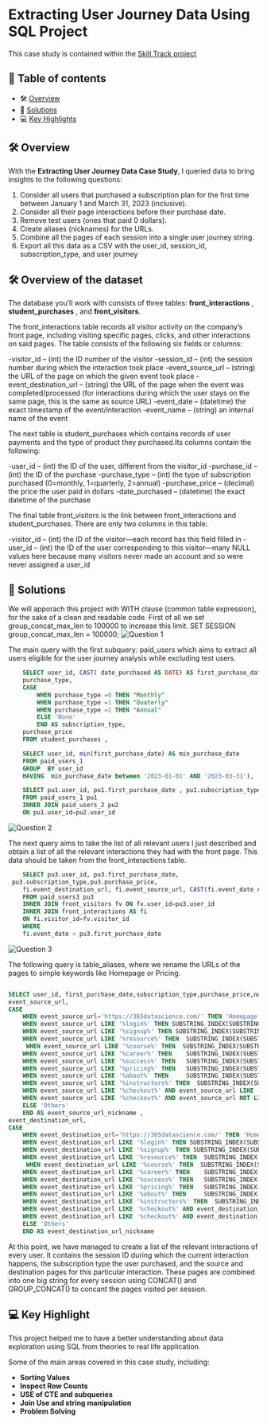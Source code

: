 # Extracting User Journey Data Using SQL Project
This case study is contained within the [Skill Track project](https://learn.365datascience.com/) 
## 📕 **Table of contents**
<!--ts-->
   * 🛠️ [Overview](#️-overview)
   * 🚀 [Solutions](#-solutions)
   * 💻 [Key Highlights](#-key-highlight)
     
## 🛠️ Overview
With the **Extracting User Journey Data Case Study**, I queried data to bring insights to the following questions:
1. Consider all users that purchased a subscription plan for the first time between January 1 and March 31, 2023 (inclusive).
2. Consider all their page interactions before their purchase date.
3. Remove test users (ones that paid 0 dollars).
4. Create aliases (nicknames) for the URLs.
5. Combine all the pages of each session into a single user journey string.
6. Export all this data as a CSV with the user_id, session_id, subscription_type, and user journey

## 🛠️ Overview of the dataset
The database you’ll work with consists of three tables: **front_interactions** , **student_purchases** , and **front_visitors**.

The front_interactions  table records all visitor activity on the company’s front page, including visiting specific pages, clicks, and other interactions on said pages. The table consists of the following six fields or columns:

 -visitor_id  – (int) the ID number of the visitor
 -session_id  – (int) the session number during which the interaction took place
 -event_source_url  – (string) the URL of the page on which the given event took place
 -event_destination_url   – (string) the URL of the page when the event was completed/processed (for interactions during which the user stays on the same page, this is the same as source URL)
 -event_date   – (datetime) the exact timestamp of the event/interaction
 -event_name   – (string) an internal name of the event 


The next table is student_purchases  which contains records of user payments and the type of product they purchased.Its columns contain the following:

-user_id   – (int) the ID of the user, different from the visitor_id
-purchase_id   – (int) the ID of the purchase
-purchase_type   – (int) the type of subscription purchased (0=monthly, 1=quarterly, 2=annual)
-purchase_price   – (decimal) the price the user paid in dollars
-date_purchased   – (datetime) the exact datetime of the purchase

The final table front_visitors  is the link between front_interactions and student_purchases. There are only two columns in this table:

-visitor_id   – (int) the ID of the visitor—each record has this field filled in
-user_id   – (int) the ID of the user corresponding to this visitor—many NULL values here because many visitors never made an account and so were never assigned a user_id 

## 🚀 Solutions
We will apporach this project with  WITH clause (common table expression), for the sake of a clean and readable code. 
First of all we set group_concat_max_len to 100000 to increase this limit. 
SET SESSION group_concat_max_len = 100000; 
![Question 1](https://img.shields.io/badge/Question-1-971901)  

The main query with the first subquery: paid_users which aims to extract all users eligible for the user journey analysis while excluding test users. 

```sql
	SELECT user_id, CAST( date_purchased AS DATE) AS first_purchase_date, 
	purchase_type,
	CASE
        WHEN purchase_type =0 THEN "Monthly"
        WHEN purchase_type =1 THEN "Quaterly"
        WHEN purchase_type =2 THEN "Annual"
        ELSE 'None'
    	END AS subscription_type,
	purchase_price
	FROM student_purchases ,

	SELECT user_id, min(first_purchase_date) AS min_purchase_date
	FROM paid_users_1
	GROUP  BY user_id
	HAVING  min_purchase_date between '2023-01-01' AND '2023-03-31'),

	SELECT pu1.user_id, pu1.first_purchase_date , pu1.subscription_type, 		pu1.purchase_price 
	FROM paid_users_1 pu1
	INNER JOIN paid_users_2 pu2
	ON pu1.user_id=pu2.user_id
```
![Question 2](https://img.shields.io/badge/Question-2-971901) 

The next query aims to take the list of all relevant users I just described and obtain a list of all the relevant interactions they had with the front page. This data should be taken from the front_interactions table.
```sql
	SELECT pu3.user_id, pu3.first_purchase_date, 		 
 pu3.subscription_type,pu3.purchase_price, 
	fi.event_destination_url, fi.event_source_url, CAST(fi.event_date AS date) as new_event_date, fi.session_id
	FROM paid_users3 pu3
    INNER JOIN front_visitors fv ON fv.user_id=pu3.user_id 
	INNER JOIN front_interactions AS fi
	ON fi.visitor_id=fv.visitor_id 
    WHERE
	fi.event_date < pu3.first_purchase_date

```
![Question 3](https://img.shields.io/badge/Question-3-971901) 

The following query is table_aliases, where we rename the URLs of the pages to simple keywords like Homepage or Pricing. 
```sql

SELECT user_id, first_purchase_date,subscription_type,purchase_price,new_event_date,session_id,
event_source_url,
CASE 
	WHEN event_source_url='https://365datascience.com/' THEN 'Homepage' 
	WHEN event_source_url LIKE '%login%' THEN SUBSTRING_INDEX(SUBSTRING_INDEX(event_source_url,'/',-2),'/',1)
	WHEN event_source_url LIKE '%signup%' THEN SUBSTRING_INDEX(SUBSTRING_INDEX(event_source_url,'/',-2),'/',1)
	WHEN event_source_url LIKE '%resource%' THEN  SUBSTRING_INDEX(SUBSTRING_INDEX(event_source_url,'/',-2),'/',1)
	 WHEN event_source_url LIKE '%course%' THEN  SUBSTRING_INDEX(SUBSTRING_INDEX(event_source_url,'/',-2),'/',1)
	WHEN event_source_url LIKE '%career%' THEN    SUBSTRING_INDEX(SUBSTRING_INDEX(event_source_url,'/',-2),'/',1)
	WHEN event_source_url LIKE '%success%' THEN   SUBSTRING_INDEX(SUBSTRING_INDEX(event_source_url,'/',-2),'/',1)
	WHEN event_source_url LIKE '%pricing%' THEN   SUBSTRING_INDEX(SUBSTRING_INDEX(event_source_url,'/',-2),'/',1)
	WHEN event_source_url LIKE '%about%' THEN     SUBSTRING_INDEX(SUBSTRING_INDEX(event_source_url,'/',-2),'/',1)
    WHEN event_source_url LIKE '%instructors%' THEN  SUBSTRING_INDEX(SUBSTRING_INDEX(event_source_url,'/',-2),'/',1)
    WHEN event_source_url LIKE '%checkout%' AND event_source_url LIKE '%coupon%'   THEN 'Coupon'
    WHEN event_source_url LIKE '%checkout%' AND event_source_url NOT LIKE '%coupon%'   THEN SUBSTRING_INDEX(SUBSTRING_INDEX(event_source_url,'/',-2),'/',1)
    ELSE 'Others' 
    END AS event_source_url_nickname ,
event_destination_url,
CASE 
	WHEN event_destination_url='https://365datascience.com/' THEN 'Homepage' 
	WHEN event_destination_url LIKE '%login%' THEN SUBSTRING_INDEX(SUBSTRING_INDEX(event_destination_url,'/',-2),'/',1)
	WHEN event_destination_url LIKE '%signup%' THEN SUBSTRING_INDEX(SUBSTRING_INDEX(event_destination_url,'/',-2),'/',1)
	WHEN event_destination_url LIKE '%resource%' THEN  SUBSTRING_INDEX(SUBSTRING_INDEX(event_destination_url,'/',-2),'/',1)
	 WHEN event_destination_url LIKE '%course%' THEN  SUBSTRING_INDEX(SUBSTRING_INDEX(event_destination_url,'/',-2),'/',1)
	WHEN event_destination_url LIKE '%career%' THEN    SUBSTRING_INDEX(SUBSTRING_INDEX(event_destination_url,'/',-2),'/',1)
	WHEN event_destination_url LIKE '%success%' THEN   SUBSTRING_INDEX(SUBSTRING_INDEX(event_destination_url,'/',-2),'/',1)
	WHEN event_destination_url LIKE '%pricing%' THEN   SUBSTRING_INDEX(SUBSTRING_INDEX(event_destination_url,'/',-2),'/',1)
	WHEN event_destination_url LIKE '%about%' THEN     SUBSTRING_INDEX(SUBSTRING_INDEX(event_destination_url,'/',-2),'/',1)
    WHEN event_destination_url LIKE '%instructors%' THEN  SUBSTRING_INDEX(SUBSTRING_INDEX(event_destination_url,'/',-2),'/',1)
    WHEN event_destination_url LIKE '%checkout%' AND event_destination_url LIKE '%coupon%'   THEN 'Coupon'
    WHEN event_destination_url LIKE '%checkout%' AND event_destination_url NOT LIKE '%coupon%'   THEN SUBSTRING_INDEX(SUBSTRING_INDEX(event_destination_url,'/',-2),'/',1)
    ELSE 'Others' 
    END AS event_destination_url_nickname
```

At this point, we have managed to create a list of the relevant interactions of every user. It contains the session ID during which the current interaction happens, the subscription type the user purchased, and the source and destination pages for this particular interaction. These pages are combined into one big string for every session using CONCAT() and GROUP_CONCAT() to concant the pages visited per session.

## 💻 Key Highlight 
This project helped me to have a better understanding about data exploration using SQL from theories to real life application.

Some of the main areas covered in this case study, including:
* **Sorting Values**
* **Inspect Row Counts** 
* **USE of CTE and subqueries**
* **Join Use and string manipulation**
* **Problem Solving** 
